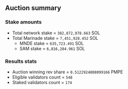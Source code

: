 ## Auction summary

### Stake amounts
- Total network stake = `382,872,078.663` SOL
- Total Marinade stake = `7,451,928.452` SOL
  - MNDE stake = `635,723.491` SOL
  - SAM stake = `6,816,204.961` SOL

### Results stats
- Auction winning rev share = `0.5122924808099166` PMPE
- Eligible validators count = `548`
- Staked validators count = `174`
